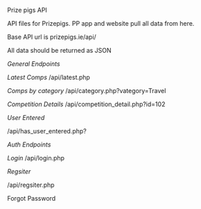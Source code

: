 Prize pigs API

API files for Prizepigs.
PP app and website pull all data from here.

Base API url is prizepigs.ie/api/

All data should be returned as JSON

*General Endpoints*

*Latest Comps*
/api/latest.php

*Comps by category*
/api/category.php?vategory=Travel

*Competition Details*
/api/competition_detail.php?id=102

*User Entered*

/api/has_user_entered.php?

*Auth Endpoints*

*Login*
/api/login.php

*Regsiter*

/api/regsiter.php

Forgot Password



